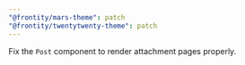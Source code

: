 ```yaml
---
"@frontity/mars-theme": patch
"@frontity/twentytwenty-theme": patch
---
```


Fix the `Post` component to render attachment pages properly.
